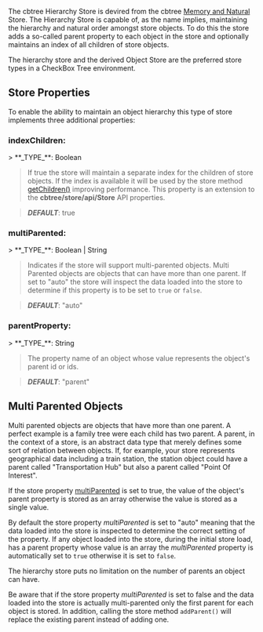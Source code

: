 The cbtree Hierarchy Store is devired from the cbtree [Memory and Natural](Store#store-types)
Store. The Hierarchy Store is capable of, as the name implies, maintaining the
hierarchy and natural order amongst store objects. To do this the store adds a
so-called parent property to each object in the store and optionally maintains
an index of all children of store objects.

The hierarchy store and the derived Object Store are the preferred store types
in a CheckBox Tree environment.

<h2 id="store-properties">Store Properties</h2>
To enable the ability to maintain an object hierarchy this type of store implements
three additional properties:

<h3 id="">indexChildren:</h3>
> **_TYPE_**: Boolean

> If true the store will maintain a separate index for the children of store
> objects. If the index is available it will be used by the store method
> [getChildren()](Store-API#wiki-getchildren) improving performance.
> This property is an extension to the **cbtree/store/api/Store** API properties.

> **_DEFAULT_**: true

<h3 id="">multiParented:</h3>
> **_TYPE_**: Boolean | String

> Indicates if the store will support multi-parented objects. Multi Parented
> objects are objects that can have more than one parent. If set to "auto"
> the store will inspect the data loaded into the store to determine if this
> property is to be set to `true` or `false`.

> **_DEFAULT_**: "auto"

<h3 id="parentproperty">parentProperty:</h3>
> **_TYPE_**: String

> The property name of an object whose value represents the object's parent id
> or ids.

> **_DEFAULT_**: "parent"

<h2 id="multi-parented-objects">Multi Parented Objects</h2>
Multi parented objects are objects that have more than one parent. A perfect
example is a family tree were each child has two parent. A parent, in the 
context of a store, is an abstract data type that merely defines some sort of
relation between objects. 
If, for example, your store represents geographical data including a train station,
the station object could have a parent called "Transportation Hub" but also a
parent called "Point Of Interest".

If the store property [multiParented](#multiparented) is set to true, the
value of the object's parent property is stored as an array otherwise the value
is stored as a single value. 

By default the store property _multiParented_ is set to "auto" meaning that the
data loaded into the store is inspected to determine the correct setting of 
the property. If any object loaded into the store, during the initial store
load, has a parent property whose value is an array the _multiParented_ property
is automatically set to `true` otherwise it is set to `false`.

The hierarchy store puts no limitation on the number of parents an object can
have.

<span class="mega-icon mega-icon-exclamation"></span>
Be aware that if the store property _multiParented_ is set to false and the data
loaded into the store is actually multi-parented only the first parent for each
object is stored. In addition, calling the store method `addParent()` will
replace the existing parent instead of adding one.

